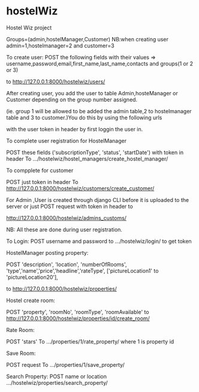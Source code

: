 # hostelWiz
Hostel Wiz project

Groups=(admin,hostelManager,Customer) NB:when creating user admin=1,hostelmanager=2 and customer=3

To create user:
 POST the following fields with their values => username,password,email,first_name,last_name,contacts and groups(1 or 2 or 3) 
 
 to http://127.0.0.1:8000/hostelwiz/users/

 After creating user, you add the user to table Admin,hosteManager or Customer depending on the group number assigned.

 (ie. group 1 will be allowed to be added the admin table,2 to hostelmanager table and 3 to customer.)You do this by using the following urls

 with the user token in header by first loggin the user in.


To complete user registration for HostelManager

 POST  these fields ('subscriptionType', 'status', 'startDate') with token in header To .../hostelwiz/hostel_managers/create_hostel_manager/



To compplete for customer 

POST just token in header To http://127.0.0.1:8000/hostelwiz/customers/create_customer/

 


For Admin ,User is created through django CLI before it is uploaded to the server or just POST request with token in header to 

 http://127.0.0.1:8000/hostelwiz/admins_customs/

NB: All these are done during user registration.
 
 

 To Login:
  POST username and password to .../hostelwiz/login/ to get token



HostelManager posting property:
 
 POST  'description', 'location', 'numberOfRooms', 'type','name','price','headline','rateType', ['pictureLocation1' to 'pictureLocation20'], 
 
 to http://127.0.0.1:8000/hostelwiz/properties/



Hostel create room:
 
POST  'property', 'roomNo', 'roomType', 'roomAvailable' to http://127.0.0.1:8000/hostelwiz/properties/id/create_room/




Rate Room:

POST 'stars' To .../properties/1/rate_property/ where 1 is property id
 
 
Save Room:

POST request To .../properties/1/save_property/


Search Property:
POST name or location .../hostelwiz/properties/search_property/

